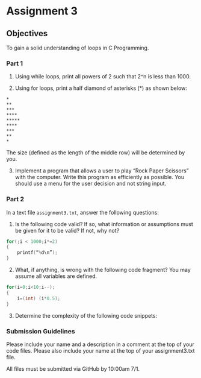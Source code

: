 # Assignment 3

## Objectives

To gain a solid understanding of loops in C Programming. 

### Part 1

1. Using while loops, print all powers of 2 such that 2^n is less than 1000.

2. Using for loops, print a half diamond of asterisks (*) as shown below:
  ```
  *
  **
  ***
  ****
  *****
  ****
  ***
  **
  *
```
The size (defined as the length of the middle row) will be determined by you. 

3. Implement a program that allows a user to play “Rock Paper Scissors” with the computer. Write this program as efficiently as possible. You should use a menu for the user decision and not string input.


### Part 2
In a text file `assignment3.txt`, answer the following questions:

1. Is the following code valid?  If so, what information or assumptions must be given for it to be valid?  If not, why not?
```c 
for(;i < 1000;i*=2) 
{
    printf(“%d\n”);
}
  ```

2. What, if anything, is wrong with the following code fragment?  You may assume all variables are defined.
```c 
for(i=0;i<10;i--);
{
	i=(int) (i*0.5);
}
```

3. Determine the complexity of the following code snippets:


### Submission Guidelines
Please include your name and a description in a comment at the top of your code files. Please also include your name at the top of your assignment3.txt file.

All files must be submitted via GitHub by 10:00am 7/1.
